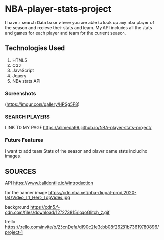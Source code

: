 # NBA-player-stats-project

I have a search Data base where you are able to look up any nba player of the season and recieve their stats and team. My API includes all the stats and games for each player and team for the current season.


## Technologies Used

1. HTML5
2. CSS
3. JavaScript
4. Jquery
5. NBA stats API

### Screenshots
(https://imgur.com/gallery/HPSg5F8)



### SEARCH PLAYERS
LINK TO MY PAGE https://ahmeda99.github.io/NBA-player-stats-project/

### Future Features

i want to add team Stats of the season and player game stats including images.

## SOURCES

API https://www.balldontlie.io/#introduction

for the banner image https://cdn.nba.net/nba-drupal-prod/2020-04/Video_T1_Hero_TopVideo.jpg

background https://cdn5.f-cdn.com/files/download/127273815/logoGlitch_2.gif

trello https://trello.com/invite/b/Z5cnDefa/d190c2fe3cbb08f26281b73619780896/project-1
